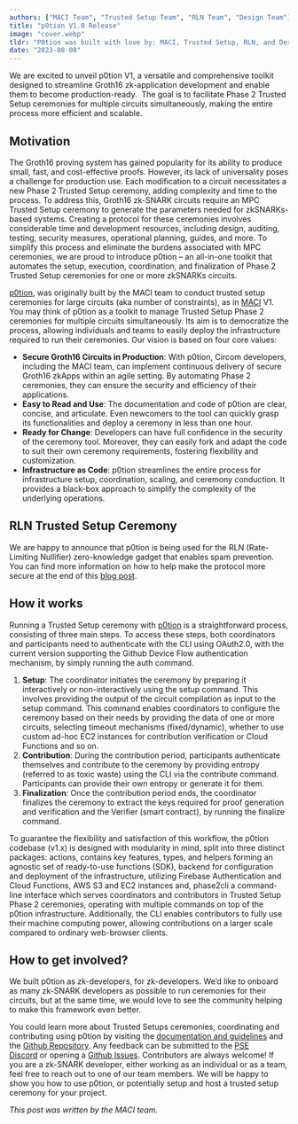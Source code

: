 ```yaml
---
authors: ["MACI Team", "Trusted Setup Team", "RLN Team", "Design Team"]
title: "p0tion V1.0 Release"
image: "cover.webp"
tldr: "P0tion was built with love by: MACI, Trusted Setup, RLN, and Design Teams at PSE."
date: "2023-08-08"
---
```


We are excited to unveil p0tion V1, a versatile and comprehensive toolkit designed to streamline Groth16 zk-application development and enable them to become production-ready.  The goal is to facilitate Phase 2 Trusted Setup ceremonies for multiple circuits simultaneously, making the entire process more efficient and scalable.

## **Motivation**

The Groth16 proving system has gained popularity for its ability to produce small, fast, and cost-effective proofs. However, its lack of universality poses a challenge for production use. Each modification to a circuit necessitates a new Phase 2 Trusted Setup ceremony, adding complexity and time to the process. To address this, Groth16 zk-SNARK circuits require an MPC Trusted Setup ceremony to generate the parameters needed for zkSNARKs-based systems. Creating a protocol for these ceremonies involves considerable time and development resources, including design, auditing, testing, security measures, operational planning, guides, and more. To simplify this process and eliminate the burdens associated with MPC ceremonies, we are proud to introduce p0tion – an all-in-one toolkit that automates the setup, execution, coordination, and finalization of Phase 2 Trusted Setup ceremonies for one or more zkSNARKs circuits.

[p0tion](https://github.com/privacy-scaling-explorations/p0tion), was originally built by the MACI team to conduct trusted setup ceremonies for large circuits (aka number of constraints), as in [MACI](https://github.com/privacy-scaling-explorations/maci) V1. You may think of p0tion as a toolkit to manage Trusted Setup Phase 2 ceremonies for multiple circuits simultaneously. Its aim is to democratize the process, allowing individuals and teams to easily deploy the infrastructure required to run their ceremonies. Our vision is based on four core values:

- **Secure Groth16 Circuits in Production**: With p0tion, Circom developers, including the MACI team, can implement continuous delivery of secure Groth16 zkApps within an agile setting. By automating Phase 2 ceremonies, they can ensure the security and efficiency of their applications.
- **Easy to Read and Use**: The documentation and code of p0tion are clear, concise, and articulate. Even newcomers to the tool can quickly grasp its functionalities and deploy a ceremony in less than one hour.
- **Ready for Change**: Developers can have full confidence in the security of the ceremony tool. Moreover, they can easily fork and adapt the code to suit their own ceremony requirements, fostering flexibility and customization.
- **Infrastructure as Code**: p0tion streamlines the entire process for infrastructure setup, coordination, scaling, and ceremony conduction. It provides a black-box approach to simplify the complexity of the underlying operations.

## **RLN Trusted Setup Ceremony**

We are happy to announce that p0tion is being used for the RLN (Rate-Limiting Nullifier) zero-knowledge gadget that enables spam prevention. You can find more information on how to help make the protocol more secure at the end of this [blog post](https://mirror.xyz/privacy-scaling-explorations.eth/iCLmH1JVb7fDqp6Mms2NR001m2_n5OOSHsLF2QrxDnQ).

## **How it works**

Running a Trusted Setup ceremony with [p0tion](https://github.com/privacy-scaling-explorations/p0tion) is a straightforward process, consisting of three main steps. To access these steps, both coordinators and participants need to authenticate with the CLI using OAuth2.0, with the current version supporting the Github Device Flow authentication mechanism, by simply running the auth command.

1.  **Setup**: The coordinator initiates the ceremony by preparing it interactively or non-interactively using the setup command. This involves providing the output of the circuit compilation as input to the setup command. This command enables coordinators to configure the ceremony based on their needs by providing the data of one or more circuits, selecting timeout mechanisms (fixed/dynamic), whether to use custom ad-hoc EC2 instances for contribution verification or Cloud Functions and so on.
2.  **Contribution**: During the contribution period, participants authenticate themselves and contribute to the ceremony by providing entropy (referred to as toxic waste) using the CLI via the contribute command. Participants can provide their own entropy or generate it for them.
3.  **Finalization**: Once the contribution period ends, the coordinator finalizes the ceremony to extract the keys required for proof generation and verification and the Verifier (smart contract), by running the finalize command.

To guarantee the flexibility and satisfaction of this workflow, the p0tion codebase (v1.x) is designed with modularity in mind, split into three distinct packages: actions, contains key features, types, and helpers forming an agnostic set of ready-to-use functions (SDK), backend for configuration and deployment of the infrastructure, utilizing Firebase Authentication and Cloud Functions, AWS S3 and EC2 instances and, phase2cli a command-line interface which serves coordinators and contributors in Trusted Setup Phase 2 ceremonies, operating with multiple commands on top of the p0tion infrastructure. Additionally, the CLI enables contributors to fully use their machine computing power, allowing contributions on a larger scale compared to ordinary web-browser clients.

## **How to get involved?**

We built p0tion as zk-developers, for zk-developers. We’d like to onboard as many zk-SNARK developers as possible to run ceremonies for their circuits, but at the same time, we would love to see the community helping to make this framework even better.

You could learn more about Trusted Setups ceremonies, coordinating and contributing using p0tion by visiting the [documentation and guidelines](https://p0tion.super.site/) and the [Github Repository](https://github.com/privacy-scaling-explorations/p0tion). Any feedback can be submitted to the [PSE Discord](https://discord.gg/jy3eax25) or opening a [Github Issues](https://github.com/privacy-scaling-explorations/p0tion/issues). Contributors are always welcome! If you are a zk-SNARK developer, either working as an individual or as a team, feel free to reach out to one of our team members. We will be happy to show you how to use p0tion, or potentially setup and host a trusted setup ceremony for your project.

_This post was written by the MACI team._
